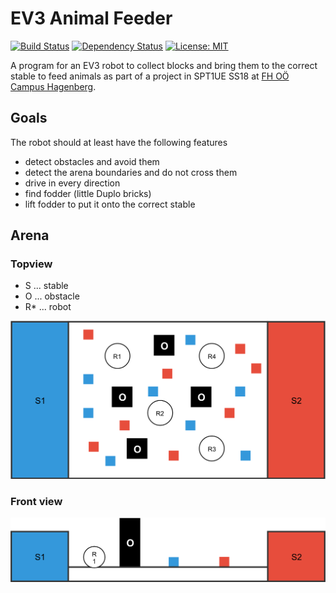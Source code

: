 # EV3 Animal Feeder

[![Build Status](https://travis-ci.com/ammerzon/ev3-animal-feeder.svg?token=4Kip5GQScgZEa2GStX8U&branch=master)](https://travis-ci.com/ammerzon/ev3-animal-feeder)
[![Dependency Status](https://www.versioneye.com/user/projects/5a5f44130fb24f002f358808/badge.svg?style=flat-square)](https://www.versioneye.com/user/projects/5a5f44130fb24f002f358808)
[![License: MIT](https://img.shields.io/badge/License-MIT-yellow.svg)](https://opensource.org/licenses/MIT)

A program for an EV3 robot to collect blocks and bring them to the correct stable to feed animals as part of a project in SPT1UE SS18 at [FH OÖ Campus Hagenberg](https://www.fh-ooe.at/en/hagenberg-campus).

## Goals
The robot should at least have the following features
* detect obstacles and avoid them
* detect the arena boundaries and do not cross them
* drive in every direction
* find fodder (little Duplo bricks)
* lift fodder to put it onto the correct stable

## Arena

### Topview

* S ... stable
* O ... obstacle
* R* ... robot

![](assets/arena_topview.png)

### Front view

![](assets/arena_front_view.png)